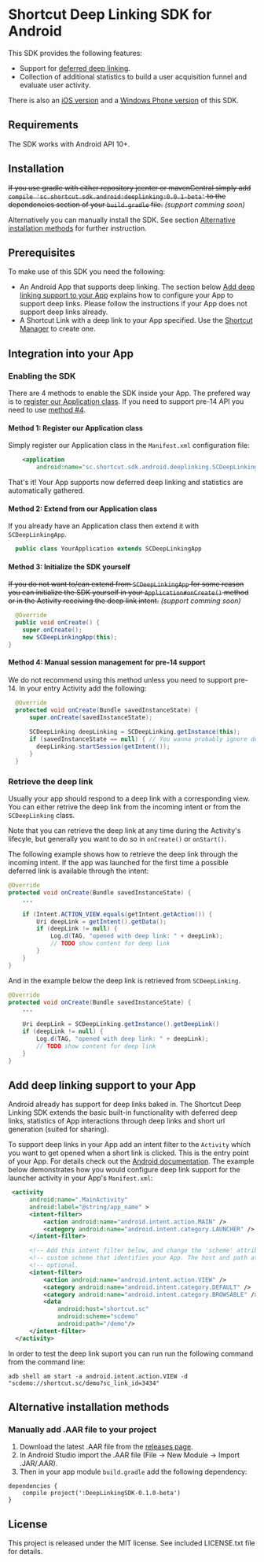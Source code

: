 # Shortcut Deep Linking SDK for Android

This SDK provides the following features:

- Support for [deferred deep linking](https://en.wikipedia.org/wiki/Deferred_deep_linking).
- Collection of additional statistics to build a user acquisition funnel and evaluate user activity.

There is also an [iOS version](https://github.com/shortcutmedia/shortcut-deeplink-sdk-ios) and a [Windows Phone version](https://github.com/shortcutmedia/shortcut-deeplink-sdk-wp) of this SDK.

## Requirements

The SDK works with Android API 10+.

## Installation 

~~If you use gradle with either repository jcenter or mavenCentral simply add `compile 'sc.shortcut.sdk.android:deeplinking:0.0.1-beta'` to the dependencies section of your `build.gradle` file.~~ _(support comming soon)_

Alternatively you can manually install the SDK. See section [Alternative installation methods](#alternative-installation-methods) for further instruction.


## Prerequisites

To make use of this SDK you need the following:

- An Android App that supports deep linking. The section below [Add deep linking support to your App](#add-deep-linking-support-to-your-app) explains how to configure your App to support deep links. Please follow the instructions if your App does not support deep links already.
- A Shortcut Link with a deep link to your App specified. Use the [Shortcut Manager](http://manager.shortcutmedia.com) to create one.

## Integration into your App

### Enabling the SDK

There are 4 methods to enable the SDK inside your App. The prefered way is to [register our Application class](#method-1-register-our-application-class). If you need to support pre-14 API you need to use [method #4](#method-4-manual-session-management-for-pre-14-support).

#### Method 1: Register our Application class

Simply register our Application class in the `Manifest.xml` configuration file:

```xml
    <application
        android:name="sc.shortcut.sdk.android.deeplinking.SCDeepLinkingApp"
```

That's it! Your App supports now deferred deep linking and statistics are automatically gathered. 

#### Method 2: Extend from our Application class

If you already have an Application class then extend it with `SCDeepLinkingApp`.

```java
  public class YourApplication extends SCDeepLinkingApp
```

#### Method 3: Initialize the SDK yourself 

~~If you do not want to/can extend from `SCDeepLinkingApp` for some 
reason you can initialize the SDK yourself in your
`Application#onCreate()` method or in the Activity receiving the 
deep link intent.~~ _(support comming soon)_

```java
  @Override
  public void onCreate() {
    super.onCreate();
    new SCDeepLinkingApp(this);
}
```

#### Method 4: Manual session management for pre-14 support

We do not recommend using this method unless you need to support pre-14. In your entry Activity add the following: 

```java
  @Override
  protected void onCreate(Bundle savedInstanceState) {
      super.onCreate(savedInstanceState);
      
      SCDeepLinking deepLinking = SCDeepLinking.getInstance(this);
      if (savedInstanceState == null) { // You wanna probably ignore device rotation
        deepLinking.startSession(getIntent());
      }
  }

```

### Retrieve the deep link

Usually your app should respond to a deep link with a corresponding view. You can either retrive the deep link from the incoming intent or from the `SCDeepLinking` class. 

Note that you can retrieve the deep link at any time during the Activity's lifecyle, but generally you want to do so in `onCreate()` or `onStart()`. 

The following example shows how to retrieve the deep link through the incoming intent. If the app was launched for the first time a possible deferred link is available through the intent:

```java
@Override
protected void onCreate(Bundle savedInstanceState) {
    ...

    if (Intent.ACTION_VIEW.equals(getIntent.getAction()) {
        Uri deepLink = getIntent().getData();
        if (deepLink != null) {
            Log.d(TAG, "opened with deep link: " + deepLink);
            // TODO show content for deep link
        }
    }
}
```

And in the example below the deep link is retrieved from `SCDeepLinking`. 

```java
@Override
protected void onCreate(Bundle savedInstanceState) {
    ...
    
    Uri deepLink = SCDeepLinking.getInstance().getDeepLink()
    if (deepLink != null) {
        Log.d(TAG, "opened with deep link: " + deepLink);
        // TODO show content for deep link
    }
}

```

## Add deep linking support to your App

Android already has support for deep links baked in. The Shortcut Deep Linking SDK extends the basic built-in functionality with deferred deep links, statistics of App interactions through deep links and short url generation (suited for sharing). 

To support deep links in your App add an intent filter to the `Activity` which you want to get opened when a short link is clicked. This is the entry point of your App. For details check out the [Android documentation](https://developers.google.com/app-indexing/android/app). The example below demonstrates how you would configure deep link support for the launcher activity in your App's `Manifest.xml`:

```XML
 <activity
      android:name=".MainActivity"
      android:label="@string/app_name" >
      <intent-filter>
          <action android:name="android.intent.action.MAIN" />
          <category android:name="android.intent.category.LAUNCHER" />
      </intent-filter>

      <!-- Add this intent filter below, and change the 'scheme' attribute to a unique -->
      <!-- custom scheme that identifies your App. The host and path attribute are     -->
      <!-- optional.                                                                   -->
      <intent-filter>
          <action android:name="android.intent.action.VIEW" />
          <category android:name="android.intent.category.DEFAULT" />
          <category android:name="android.intent.category.BROWSABLE" />
          <data
              android:host="shortcut.sc"
              android:scheme="scdemo"
              android:path="/demo"/>
      </intent-filter>
  </activity>
```

In order to test the deep link suport you can run run the following command from the command line:
```Shell
adb shell am start -a android.intent.action.VIEW -d "scdemo://shortcut.sc/demo?sc_link_id=3434"
```


## Alternative installation methods

### Manually add .AAR file to your project

1. Download the latest .AAR file from the [releases page](https://github.com/shortcutmedia/shortcut-deeplink-sdk-android/releases).
2. In Android Studio import the .AAR file (File -> New Module -> Import
   .JAR/.AAR).
3. Then in your app module `build.gradle` add the following dependency:
```Gradle
dependencies {
    compile project(':DeepLinkingSDK-0.1.0-beta')
}
```

## License
This project is released under the MIT license. See included LICENSE.txt file for details.
